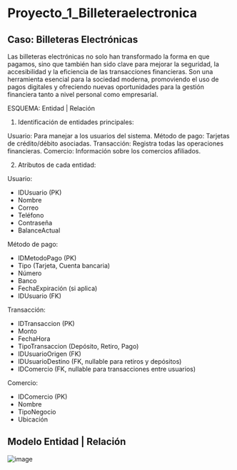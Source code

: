 # Proyecto_1_Billeteraelectronica




## Caso: Billeteras Electrónicas

Las billeteras electrónicas no solo han transformado la forma en que pagamos, sino que también han sido clave para mejorar la seguridad, la accesibilidad y la eficiencia de las transacciones financieras. Son una herramienta esencial para la sociedad moderna, promoviendo el uso de pagos digitales y ofreciendo nuevas oportunidades para la gestión financiera tanto a nivel personal como empresarial.

ESQUEMA: Entidad | Relación

1. Identificación de entidades principales:

Usuario: Para manejar a los usuarios del sistema.
Método de pago: Tarjetas de crédito/débito   asociadas.
Transacción: Registra todas las operaciones financieras.
Comercio: Información sobre los comercios afiliados.


2. Atributos de cada entidad:

Usuario:

- IDUsuario (PK)
- Nombre
- Correo
- Teléfono
- Contraseña
- BalanceActual


Método de pago:

- IDMetodoPago (PK)
- Tipo (Tarjeta, Cuenta bancaria)
- Número
- Banco
- FechaExpiración (si aplica)
- IDUsuario (FK)


Transacción:

- IDTransaccion (PK)
- Monto
- FechaHora
- TipoTransaccion (Depósito, Retiro, Pago)
- IDUsuarioOrigen (FK)
- IDUsuarioDestino (FK, nullable para retiros y depósitos)
- IDComercio (FK, nullable para transacciones entre usuarios)


Comercio:

- IDComercio (PK)
- Nombre
- TipoNegocio
- Ubicación


## Modelo Entidad | Relación

![image](https://github.com/user-attachments/assets/14ab8d4f-2daf-4ecc-8d09-1bb27c0f96de)

